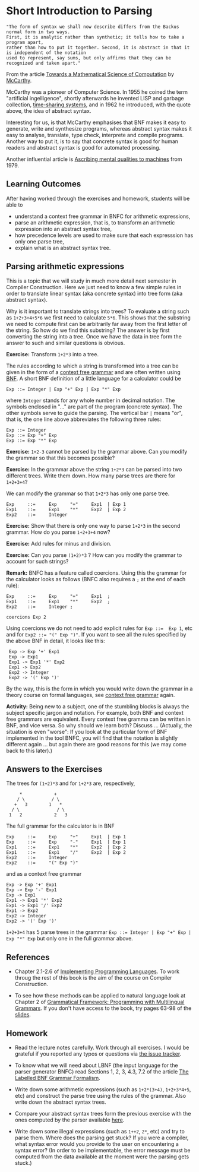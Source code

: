 # Short Introduction to Parsing 

    "The form of syntax we shall now describe differs from the Backus normal form in two ways. 
    First, it is analytic rather than synthetic; it tells how to take a program apart, 
    rather than how to put it together. Second, it is abstract in that it is independent of the notation 
    used to represent, say sums, but only affirms that they can be recognized and taken apart."

From the article [Towards a Mathematical Science of Computation](http://www-formal.stanford.edu/jmc/towards.ps) by [McCarthy](https://en.wikipedia.org/wiki/John_McCarthy_%28computer_scientist%29).

McCarthy was a pioneer of Computer Science. In 1955 he coined the term "artificial ingelligence", shortly afterwards he invented LISP and garbage collection, [time-sharing systems](https://en.wikipedia.org/wiki/Time-sharing), and in 1962 he introduced, with the quote above, the idea of abstract syntax.

Interesting for us, is that McCarthy emphasises that BNF makes it easy to generate, write and synthesize programs, whereas abstract syntax makes it easy to analyse, translate, type check, interprete and compile programs. Another way to put it, is to say that concrete syntax is good for human readers and abstract syntax is good for automated processing.

Another influential article is [Ascribing mental qualities to machines](http://cs.uns.edu.ar/~grs/InteligenciaArtificial/ascribing.pdf) from 1979.

## Learning Outcomes

After having worked through the exercises and homework, students will be able to

- understand a context free grammar in BNFC for arithmetic expressions,
- parse an arithmetic expression, that is, to transform an arithmetic expression into an abstract syntax tree,
- how precedence levels are used to make sure that each expresssion has only one parse tree,
- explain what is an abstract syntax tree.

## Parsing arithmetic expressions

This is a topic that we will study in much more detail next semester in Compiler Construction. 
Here we just need to know a few simple rules in order to translate linear syntax (aka concrete syntax) into tree form (aka abstract syntax).

Why is it important to translate strings into trees? To evaluate a string such as `1+2+3+4+5*6` we first need to calculate `5*6`. 
This shows that the substring we need to compute first
can be arbitrarily far away from the first letter of the string. So how do we find this substring? The answer is by first converting
the string into a tree. Once we have the data in tree form the answer to such and similar questions is obvious.

**Exercise:** Transform `1+2*3` into a tree. 
 
The rules according to which a string is transformed into a tree can be given in the form of a [context free grammar](https://en.wikipedia.org/wiki/Context-free_grammar) and are often written using [BNF](https://en.wikipedia.org/wiki/Backus%E2%80%93Naur_form). A short BNF definition of a little language for a calculator could be
 
    Exp ::= Integer | Exp "+" Exp | Exp "*" Exp
    
where `Integer` stands for any whole number in decimal notation. The symbols enclosed in "..." are part of the program (concrete syntax). The other symbols serve to guide the parsing. The vertical bar `|` means "or", that is, the one line above abbreviates the following three rules:

    Exp ::= Integer 
    Exp ::= Exp "+" Exp 
    Exp ::= Exp "*" Exp
 
**Exercise:** `1+2-3` cannot be parsed by the grammar above. Can you modify the grammar so that this becomes possible?

**Exercise:** In the grammar above the string `1+2*3` can be parsed into two different trees. Write them down. How many parse trees are there for `1+2+3+4`?
 
 We can modify the grammar so that `1+2*3` has only one parse tree.
 
    Exp     ::=     Exp     "+"     Exp1  | Exp 1
    Exp1    ::=     Exp1    "*"     Exp2  | Exp 2
    Exp2    ::=     Integer 

**Exercise:** Show that there is only one way to parse `1+2*3` in the second grammar. How do you parse `1+2+3+4` now?

**Exercise:** Add rules for minus and division.

**Exercise:** Can you parse `(1+2)*3` ? How can you modify the grammar to account for such strings?

**Remark:** BNFC has a feature called coercions. Using this the grammar for the calculator looks as follows (BNFC also requires a `;` at the end of each rule): 

    Exp     ::=     Exp     "+"     Exp1  ;
    Exp1    ::=     Exp1    "*"     Exp2  ;
    Exp2    ::=     Integer ;
    
    coercions Exp 2
    
Using coercions we do not need to add explicit rules for `Exp ::=  Exp 1`, etc and for `Exp2 ::= "(" Exp ")"`. If you want to see all the rules specified by the above BNF in detail, it looks like this:
 
     Exp -> Exp '+' Exp1                             
     Exp -> Exp1                                      
     Exp1 -> Exp1 '*' Exp2                             
     Exp1 -> Exp2
     Exp2 -> Integer   
     Exp2 -> '(' Exp ')'         
     
By the way, this is the form in which you would write down the grammar in a theory course on formal languages, see [context free grammar](https://en.wikipedia.org/wiki/Context-free_grammar) again.

**Activity:** Being new to a subject, one of the stumbling blocks is always the subject specific jargon and notation. For example, both BNF and context free grammars are equivalent. Every context free gramma can be written in BNF, and vice versa. So why should we learn both? Discuss ... (Actually, the situation is even "worse": If you look at the particular form of BNF implemented in the tool BNFC, you will find that the notation is slightly different again ... but again there are good reasons for this (we may come back to this later).)


 ## Answers to the Exercises
 
 The trees for `(1+2)*3`  and for `1+2*3` are, respectively,
 
         *            +
        / \          / \
       +   3        1   *
      / \              / \
     1   2            2   3
     
  The full grammar for the calculator is in BNF
  
    Exp     ::=     Exp     "+"     Exp1  | Exp 1
    Exp     ::=     Exp     "-"     Exp1  | Exp 1
    Exp1    ::=     Exp1    "*"     Exp2  | Exp 2
    Exp1    ::=     Exp1    "/"     Exp2  | Exp 2
    Exp2    ::=     Integer 
    Exp2    ::=     "(" Exp ")"

  and as a context free grammar 

    Exp -> Exp '+' Exp1                                 
    Exp -> Exp '-' Exp1                                 
    Exp -> Exp1                                         
    Exp1 -> Exp1 '*' Exp2                               
    Exp1 -> Exp1 '/' Exp2                               
    Exp1 -> Exp2                                        
    Exp2 -> Integer                                    
    Exp2 -> '(' Exp ')'                                 
     
 `1+2+3+4` has 5 parse trees in the grammar `Exp ::= Integer | Exp "+" Exp | Exp "*" Exp` but only one in the full grammar above.
 
 ## References
 
 - Chapter 2.1-2.6 of [Implementing Programming Languages](http://www.cse.chalmers.se/edu/year/2012/course/DAT150/lectures/plt-book.pdf). To work throug the rest of this book is the aim of the course on Compiler Construction.
 
 - To see how these methods can be applied to natural language look at Chapter 2 of [Grammatical Framework: Programming with Multilingual Grammars](http://www.grammaticalframework.org/gf-book/). If you don't have access to the book, try pages 63-98 of the [slides](http://www.grammaticalframework.org/gf-book/gf-book-slides.pdf).
 
 ## Homework
 
 - Read the lecture notes carefully. Work through all exercises. I would be grateful if you reported any typos or questions via [the issue tracker](https://github.com/alexhkurz/programming-languages-2019/issues).

 - To know what we will need about LBNF (the input language for the parser generator  BNFC) read Sections 1, 2, 3, 4.3, 7.2  of the article [The Labelled BNF Grammar Formalism]().
 
 - Write down some arithmetic expressions (such as `1+2*(3+4)`, `1+2+3*4+5`, etc) and construct the parse tree using the rules of the grammar. Also write down the abstract syntax trees.
 
 - Compare your abstract syntax trees form the previous exercise with the ones computed by the parser available [here](https://github.com/alexhkurz/programming-languages-2019/tree/master/Calculator).
 
 - Write down some illegal expressions (such as `1++2`, `2*`, etc) and try to parse them. Where does the parsing get stuck? If you were a compiler, what syntax error would you provide to the user on encountering a syntax error? (In order to be implementable, the error message must be computed from the data available at the moment were the parsing gets stuck.)
 

